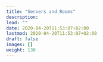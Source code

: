 ```yaml
---
title: "Servers and Rooms"
description: 
lead: ""
date: 2020-04-20T11:53:07+02:00
lastmod: 2020-04-20T11:53:07+02:00
draft: false
images: []
weight: 130
---
```

